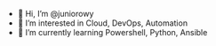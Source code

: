 - 👋 Hi, I’m @juniorowy
- 👀 I’m interested in Cloud, DevOps, Automation
- 🌱 I’m currently learning Powershell, Python, Ansible


<!---
juniorowy/juniorowy is a ✨ special ✨ repository because its `README.md` (this file) appears on your GitHub profile.
You can click the Preview link to take a look at your changes.
--->
